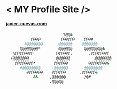 # < MY Profile Site />

<p align="center">
   <a href="https://javier-cuevas.com/" target="_blank">
   <h4 class="text-center">javier-cuevas.com</h4>
   </a>
</p>

```bash
                         %@@&                     
           @@@@         @@@@@@   .@@@#            
        #@@@@@@@       @@@@@@,   @@@@@@@.         
      @@@@@@@@*        @@@@@@     @@@@@@@@&       
   %@@@@@@@@          @@@@@@,       .@@@@@@@@     
  /@@@@@@@            @@@@@@          .@@@@@@@    
    @@@@@@@@*        @@@@@@         @@@@@@@@&     
      #@@@@@@@@     .@@@@@@      .@@@@@@@@        
         @@@@@@@    @@@@@@      .@@@@@@&          
            &&     ,@@@@@@        /@#             
                   .@@@@@                         
```
